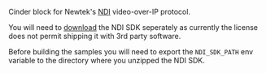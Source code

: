 Cinder block for Newtek's [NDI](http://newtek.com/ndi) video-over-IP protocol.

You will need to [download](http://pages.newtek.com/NDI-Developers.html) the NDI SDK seperately as currently the license does not permit shipping it with 3rd party software.

Before building the samples you will need to export the `NDI_SDK_PATH` env variable to the directory where you unzipped the NDI SDK.
